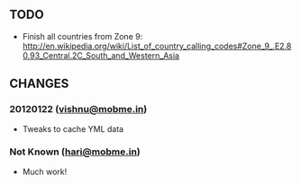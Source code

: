 
## TODO
* Finish all countries from Zone 9: http://en.wikipedia.org/wiki/List_of_country_calling_codes#Zone_9_.E2.80.93_Central.2C_South_and_Western_Asia

## CHANGES

### 20120122 (vishnu@mobme.in)
* Tweaks to cache YML data

### Not Known (hari@mobme.in)
* Much work!